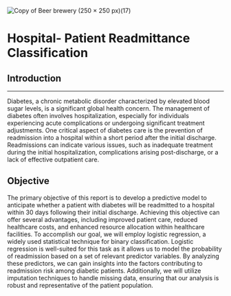 ![Copy of Beer   brewery (250 × 250 px)(17)](https://github.com/joeyhdz/super_conductor-regression/assets/81498617/51a9a45d-fab7-4132-84d8-f77b997c2e72)

# Hospital- Patient Readmittance Classification

## Introduction
<hr>
Diabetes, a chronic metabolic disorder characterized by elevated blood sugar levels, is a significant global health concern. The management of diabetes often involves hospitalization, especially for individuals experiencing acute complications or undergoing significant treatment adjustments. One critical aspect of diabetes care is the prevention of readmission into a hospital within a short period after the initial discharge. Readmissions can indicate various issues, such as inadequate treatment during the initial hospitalization, complications arising post-discharge, or a lack of effective outpatient care. 

## Objective 
The primary objective of this report is to develop a predictive model to anticipate whether a patient with diabetes will be readmitted to a hospital within 30 days following their initial discharge. Achieving this objective can offer several advantages, including improved patient care, reduced healthcare costs, and enhanced resource allocation within healthcare facilities.
To accomplish our goal, we will employ logistic regression, a widely used statistical technique for binary classification. Logistic regression is well-suited for this task as it allows us to model the probability of readmission based on a set of relevant predictor variables. By analyzing these predictors, we can gain insights into the factors contributing to readmission risk among diabetic patients. Additionally, we will utilize imputation techniques to handle missing data, ensuring that our analysis is robust and representative of the patient population.
